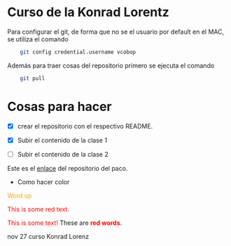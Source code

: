 Curso de la Konrad Lorentz
==========================

Para configurar el git, de forma que no se el usuario por default en el MAC, se utiliza el comando

```bash
	git config credential.username vcobop

```

Además para traer cosas del repositorio primero se ejecuta el comando
```bash
	git pull
```
Cosas para hacer
================
- [x] crear el repositorio con el respectivo README.

- [x] Subir el contenido de la clase 1

- [ ] Subir el contenido de la clase 2

Este es el [enlace](https://github.com/JoseMontanaC/Curso-Konrad-Lorentz) del repositorio del paco.

* Como hacer color

<span style="color:orange;">Word up</span>
<p style='color:red'>This is some red text.</p>
<font color="red">This is some text!</font>
These are <b style='color:red'>red words</b>.


nov 27 
curso Konrad Lorenz

